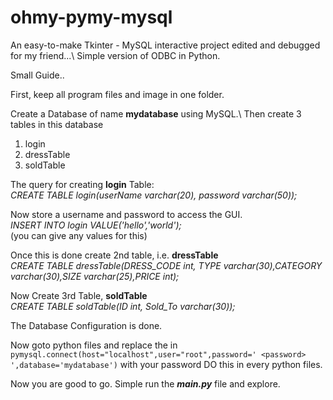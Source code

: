 # ohmy-pymy-mysql #
An easy-to-make Tkinter - MySQL interactive project edited and debugged for my friend...\  Simple version of ODBC in Python.

Small Guide..

First, keep all program files and image in one folder.

Create a Database of name **mydatabase** using MySQL.\  Then create 3 tables in this database
1. login
2. dressTable
3. soldTable


The query for creating **login** Table:\
_CREATE TABLE login(userName varchar(20), password varchar(50));_

Now store a username and password to access the GUI.\
_INSERT INTO login VALUE('hello','world');_<br/>
(you can give any values for this)


Once this is done create 2nd table, i.e. **dressTable** \
_CREATE TABLE dressTable(DRESS_CODE int, TYPE varchar(30),CATEGORY varchar(30),SIZE varchar(25),PRICE int);_


Now Create 3rd Table, **soldTable** \
_CREATE TABLE soldTable(ID int, Sold_To varchar(30));_

The Database Configuration is done.


Now goto python files and replace the <password> in `pymysql.connect(host="localhost",user="root",password=' <password> ',database='mydatabase')` with your password
DO this in every python files.


Now you are good to go. Simple run the ___main.py___ file and explore.

